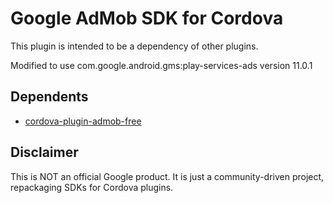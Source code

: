 # Google AdMob SDK for Cordova

This plugin is intended to be a dependency of other plugins.

Modified to use com.google.android.gms:play-services-ads version 11.0.1

## Dependents

- [cordova-plugin-admob-free](https://www.npmjs.com/package/cordova-plugin-admob-free)

## Disclaimer

This is NOT an official Google product. It is just a community-driven project, repackaging SDKs for Cordova plugins.
